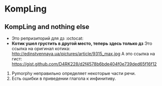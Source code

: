 # KompLing
## KompLing and nothing else
* Это репризиторий для дз :octocat:
* **Котик ушел грустить в другой место, теперь здесь только дз**
Это ссылка на оригинал котика: http://edinstvennaya.ua/pictures/article/9315_max.jpg
А это ссылка на гист: https://gist.github.com/D4RK228/d2f4578b6bde404f0e739ded65f16f12
1. Pymorphy неправильно определяет некоторые части речи.
2. Есть ошибки в приведении глагола к инфинитиву.

